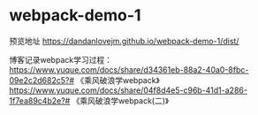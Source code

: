 # webpack-demo-1
预览地址
https://dandanlovejm.github.io/webpack-demo-1/dist/


博客记录webpack学习过程：
https://www.yuque.com/docs/share/d34361eb-88a2-40a0-8fbc-09e2c2d682c5?# 《乘风破浪学webpack》
https://www.yuque.com/docs/share/04f8d4e5-c96b-41d1-a286-1f7ea89c4b2e?# 《乘风破浪学webpack(二)》
